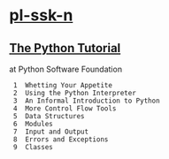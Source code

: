 # [pl-ssk-n](README.md)

## [The Python Tutorial](the-python-tutorial.md)
at Python Software Foundation  

```
 1  Whetting Your Appetite
 2  Using the Python Interpreter
 3  An Informal Introduction to Python
 4  More Control Flow Tools
 5  Data Structures
 6  Modules
 7  Input and Output
 8  Errors and Exceptions
 9  Classes

```

